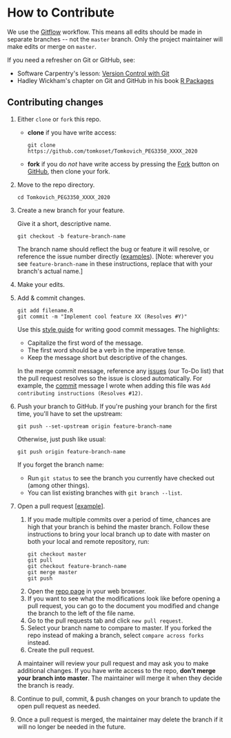 # How to Contribute

We use the [Gitflow](https://www.atlassian.com/git/tutorials/comparing-workflows/feature-branch-workflow) workflow.
This means all edits should be made in separate branches -- not the `master` branch.
Only the project maintainer will make edits or merge on `master`.

If you need a refresher on Git or GitHub, see:
- Software Carpentry's lesson: [Version Control with Git](http://swcarpentry.github.io/git-novice/)
- Hadley Wickham's chapter on Git and GitHub in his book [R Packages](http://r-pkgs.had.co.nz/git.html)

## Contributing changes

1. Either `clone` or `fork` this repo.
    - **clone** if you have write access:
        ```
        git clone https://github.com/tomkoset/Tomkovich_PEG3350_XXXX_2020
        ```

    - **fork** if you do _not_ have write access by pressing the [Fork]((https://help.github.com/en/articles/fork-a-repo)) button on [GitHub](https://github.com/tomkoset/Tomkovich_PEG3350_XXXX_2020), then clone your fork.

1. Move to the repo directory.

    ```
    cd Tomkovich_PEG3350_XXXX_2020
    ```

1. Create a new branch for your feature.

    Give it a short, descriptive name.
    ```
    git checkout -b feature-branch-name
    ```
    The branch name should reflect the bug or feature it will resolve,
    or reference the issue number directly ([examples](https://github.com/tomkoset/Tomkovich_PEG3350_XXXX_2020/branches/all)).
    [Note: wherever you see `feature-branch-name` in these instructions,
    replace that with your branch's actual name.]

1. Make your edits.

1. Add & commit changes.
    ```
    git add filename.R
    git commit -m "Implement cool feature XX (Resolves #Y)"
    ```
    Use this [style guide](https://chris.beams.io/posts/git-commit/) for writing good commit messages.
    The highlights:
    - Capitalize the first word of the message.
    - The first word should be a verb in the imperative tense.
    - Keep the message short but descriptive of the changes.

    In the merge commit message, reference any [issues](https://github.com/SchlossLab/compositional_data_analysis/issues)
    (our To-Do list) that the pull request resolves so the issue is closed automatically.
    For example, the [commit](https://github.com/tomkoset/Tomkovich_PEG3350_XXXX_2020/commit/b7d0c295b71994e83cdd5aec6b26eb881523efdb)
    message I wrote when adding this file was `Add contributing instructions (Resolves #12)`.

1. Push your branch to GitHub.
    If you're pushing your branch for the first time, you'll have to set the upstream:
    ```
    git push --set-upstream origin feature-branch-name
    ```

    Otherwise, just push like usual:
    ```
    git push origin feature-branch-name
    ```

    If you forget the branch name:
    - Run `git status` to see the branch you currently have checked out (among other things).
    - You can list existing branches with `git branch --list`.

1. Open a pull request [[example](https://github.com/tomkoset/Tomkovich_PEG3350_XXXX_2020/pull/1)].
    1. If you made multiple commits over a period of time, chances are high that your branch is behind the master branch. Follow these instructions to bring your local branch up to date with master on both your local and remote repository, run:
        ```
        git checkout master
        git pull
        git checkout feature-branch-name
        git merge master
        git push
        ```
    1. Open the [repo page](https://github.com/tomkoset/Tomkovich_PEG3350_XXXX_2020) in your web browser.
    1. If you want to see what the modifications look like before opening a pull request, you can go to the document you
    modified and change the branch to the left of the file name.
    1. Go to the pull requests tab and click `new pull request`.
    1. Select your branch name to compare to master. If you forked the repo instead of making a branch, select `compare across forks` instead.
    1. Create the pull request.

    A maintainer will review your pull request and may ask you to make additional changes.
    If you have write access to the repo, **don't merge your branch into master**.
    The maintainer will merge it when they decide the branch is ready.

1. Continue to pull, commit, & push changes on your branch to update the open pull request as needed.

1. Once a pull request is merged, the maintainer may delete the branch if it will no longer be needed in the future.


